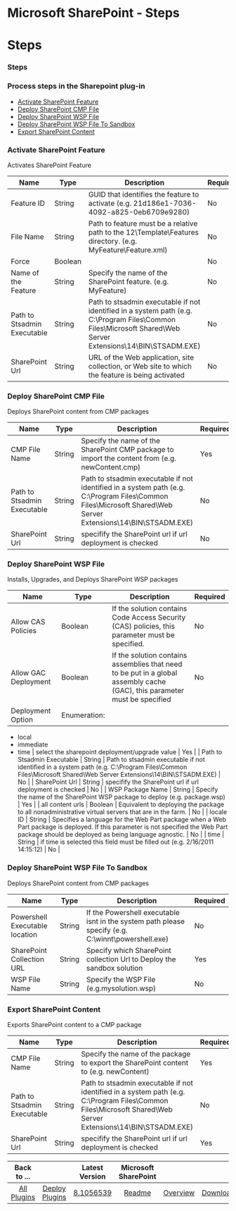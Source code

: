 
Microsoft SharePoint - Steps
============================

# Steps



### Steps




 



### Process steps in the Sharepoint plug-in


* [Activate SharePoint Feature](#activate_sharepoint_feature)
* [Deploy SharePoint CMP File](#deploy_sharepoint_cmp_file)
* [Deploy SharePoint WSP File](#deploy_sharepoint_wsp_file)
* [Deploy SharePoint WSP File To Sandbox](#deploy_sharepoint_wsp_file_to_sandbox)
* [Export SharePoint Content](#export_sharepoint_content)




### Activate SharePoint Feature


Activates SharePoint Feature




| Name | Type | Description | Required |
| --- | --- | --- | --- |
| Feature ID | String | GUID that identifies the feature to activate (e.g. 21d186e1-7036-4092-a825-0eb6709e9280) | No |
| File Name | String | Path to feature must be a relative path to the 12\Template\Features directory. (e.g. MyFeature\Feature.xml) | No |
| Force | Boolean |  | No |
| Name of the Feature | String | Specify the name of the SharePoint feature. (e.g. MyFeature) | No |
| Path to Stsadmin Executable | String | Path to stsadmin executable if not identified in a system path (e.g. C:\Program Files\Common Files\Microsoft Shared\Web Server Extensions\14\BIN\STSADM.EXE) | No |
| SharePoint Url | String | URL of the Web application, site collection, or Web site to which the feature is being activated | No |


### Deploy SharePoint CMP File


Deploys SharePoint content from CMP packages




| Name | Type | Description | Required |
| --- | --- | --- | --- |
| CMP File Name | String | Specify the name of the SharePoint CMP package to import the content from (e.g. newContent.cmp) | Yes |
| Path to Stsadmin Executable | String | Path to stsadmin executable if not identified in a system path (e.g. C:\Program Files\Common Files\Microsoft Shared\Web Server Extensions\14\BIN\STSADM.EXE) | No |
| SharePoint Url | String | specifify the SharePoint url if url deployment is checked | No |


### Deploy SharePoint WSP File


Installs, Upgrades, and Deploys SharePoint WSP packages




| Name | Type | Description | Required |
| --- | --- | --- | --- |
| Allow CAS Policies | Boolean | If the solution contains Code Access Security (CAS) policies, this parameter must be specified. | No |
| Allow GAC Deployment | Boolean | If the solution contains assemblies that need to be put in a global assembly cache (GAC), this parameter must be specified | No |
| Deployment Option | Enumeration:
* local
* immediate
* time
 | select the sharepoint deployment/upgrade value | Yes |
| Path to Stsadmin Executable | String | Path to stsadmin executable if not identified in a system path (e.g. C:\Program Files\Common Files\Microsoft Shared\Web Server Extensions\14\BIN\STSADM.EXE) | No |
| SharePoint Url | String | specifify the SharePoint url if url deployment is checked | No |
| WSP Package Name | String | Specify the name of the SharePoint WSP package to deploy (e.g. package.wsp) | Yes |
| all content urls | Boolean | Equivalent to deploying the package to all nonadministrative virtual servers that are in the farm. | No |
| locale ID | String | Specifies a language for the Web Part package when a Web Part package is deployed. If this parameter is not specified the Web Part package should be deployed as being language agnostic. | No |
| time | String | if time is selected this field must be filled out (e.g. 2/16/2011 14:15:12) | No |


### Deploy SharePoint WSP File To Sandbox


Deploys SharePoint content from CMP packages




| Name | Type | Description | Required |
| --- | --- | --- | --- |
| Powershell Executable location | String | If the Powershell executable isnt in the system path please specify (e.g. C:\winnt\powershell.exe) | No |
| SharePoint Collection URL | String | Specify which SharePoint collection Url to Deploy the sandbox solution | Yes |
| WSP File Name | String | Specify the WSP File (e.g.mysolution.wsp) | No |


### Export SharePoint Content


Exports SharePoint content to a CMP package




| Name | Type | Description | Required |
| --- | --- | --- | --- |
| CMP File Name | String | Specify the name of the package to export the SharePoint content to (e.g. newContent) | Yes |
| Path to Stsadmin Executable | String | Path to stsadmin executable if not identified in a system path (e.g. C:\Program Files\Common Files\Microsoft Shared\Web Server Extensions\14\BIN\STSADM.EXE) | No |
| SharePoint Url | String | specifify the SharePoint url if url deployment is checked | Yes |





|Back to ...||Latest Version|Microsoft SharePoint |||
| :---: | :---: | :---: | :---: | :---: | :---: |
|[All Plugins](../../index.md)|[Deploy Plugins](../README.md)|[8.1056539](https://raw.githubusercontent.com/UrbanCode/IBM-UCD-PLUGINS/main/files/Sharepoint/Sharepoint-8.1056539.zip)|[Readme](README.md)|[Overview](overview.md)|[Downloads](downloads.md)|
